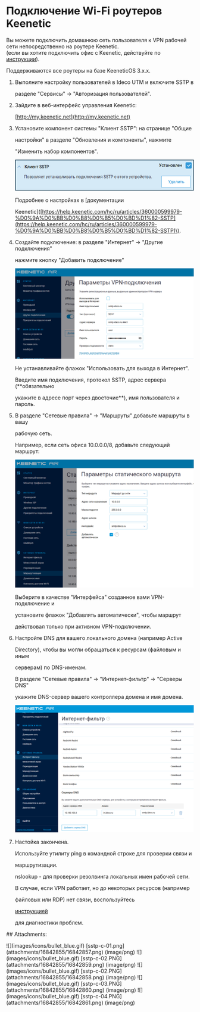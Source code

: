 # Подключение Wi-Fi роутеров Keenetic

Вы можете подключить домашнюю сеть пользователя к VPN рабочей сети непосредственно на роутере Keenetic.  
\(если вы хотите подключить офис с Keenetic, действуйте по [инструкции](https://github.com/ideco-team/docsUTM/tree/54be5c28981601375569bdca6ef75ead87808b16/Подключение_Keenetic_по_SSTP/README.md)\).

Поддерживаются все роутеры на базе KeeneticOS 3.х.х.

1. Выполните настройку пользователей в Ideco UTM и включите SSTP в

   разделе "Сервисы" -&gt; "Авторизация пользователей".

2. Зайдите в веб-интерфейс управления Keenetic:

   [http://my.keenetic.net](http://my.keenetic.net)

3. Установите компонент системы "Клиент SSTP": на странице "Общие

   настройки" в разделе "Обновления и компоненты", нажмите

   "Изменить набор компонентов".  

   ![](.gitbook/assets/16842857.png)  

   Подробнее о настройках в \[документации

   Keenetic\]\([https://help.keenetic.com/hc/ru/articles/360000599979-%D0%9A%D0%BB%D0%B8%D0%B5%D0%BD%D1%82-SSTP](https://help.keenetic.com/hc/ru/articles/360000599979-%D0%9A%D0%BB%D0%B8%D0%B5%D0%BD%D1%82-SSTP)\).

4. Создайте подключение: в разделе "Интернет" -&gt; "Другие подключения"

   нажмите кнопку "Добавить подключение"  

   ![](.gitbook/assets/16842858.png)  

   Не устанавливайте флажок "Использовать для выхода в Интернет".  

   Введите имя подключения, протокол SSTP, адрес сервера \(\*\*обязательно

   укажите в адресе порт через двоеточие\*\*\), имя пользователя и пароль.

5. В разделе "Сетевые правила" -&gt; "Маршруты" добавьте маршруты в вашу

   рабочую сеть.  

   Например, если сеть офиса 10.0.0.0/8, добавьте следующий маршрут:  

   ![](.gitbook/assets/16842860.png)  

   Выберите в качестве "Интерфейса" созданное вами VPN-подключение и

   установите флажок "Добавлять автоматически", чтобы маршрут

   действовал только при активном VPN-подключении.

6. Настройте DNS для вашего локального домена \(например Active

   Directory\), чтобы вы могли обращаться к ресурсам \(файловым и иным

   серверам\) по DNS-именам.  

   В разделе "Сетевые правила" -&gt; "Интернет-фильтр" -&gt; "Серверы DNS"

   укажите DNS-сервер вашего контроллера домена и имя домена.  

   ![](.gitbook/assets/16842861.png)

7. Настойка закончена.  

   Используйте утилиту ping в командной строке для проверки связи и

   маршрутизации.  

   nslookup - для проверки резолвинга локальных имен рабочей сети.  

   В случае, если VPN работает, но до некоторых ресурсов \(например

   файловых или RDP\) нет связи, воспользуйтесь

   [инструкцией](https://github.com/ideco-team/docsUTM/tree/54be5c28981601375569bdca6ef75ead87808b16/Особенности_маршрутизации_и_организации_доступа/README.md)

   для диагностики проблем.  

 \#\# Attachments:

 !\[\]\(images/icons/bullet\_blue.gif\) \[sstp-c-01.png\]\(attachments/16842855/16842857.png\) \(image/png\) !\[\]\(images/icons/bullet\_blue.gif\) \[sstp-c-02.PNG\]\(attachments/16842855/16842859.png\) \(image/png\) !\[\]\(images/icons/bullet\_blue.gif\) \[sstp-c-02.PNG\]\(attachments/16842855/16842858.png\) \(image/png\) !\[\]\(images/icons/bullet\_blue.gif\) \[sstp-c-03.PNG\]\(attachments/16842855/16842860.png\) \(image/png\) !\[\]\(images/icons/bullet\_blue.gif\) \[sstp-c-04.PNG\]\(attachments/16842855/16842861.png\) \(image/png\)

